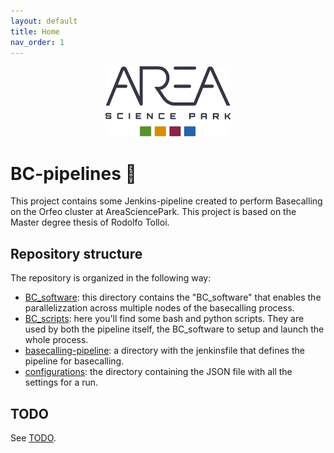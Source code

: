 ```yaml
---
layout: default
title: Home
nav_order: 1
---
```


<p align="center">
  <img src="assets/area_for_white_bkg.png" alt="Area logo" width="200"/>
</p>

# BC-pipelines 🧬
This project contains some Jenkins-pipeline created to perform Basecalling on the Orfeo cluster at AreaSciencePark. This project is based on the Master degree thesis of Rodolfo Tolloi. 

## Repository structure
The repository is organized in the following way:  
- [BC_software](BC_software.md): this directory contains the "BC_software" that enables the parallelizzation across multiple nodes of the basecalling process.
- [BC_scripts](BC_scripts.md): here you'll find some bash and python scripts. They are used by both the pipeline itself, the BC_software to setup and launch the whole process.
- [basecalling-pipeline](Basecalling-pipeline.md): a directory with the jenkinsfile that defines the pipeline for basecalling.
- [configurations](Configuration.md): the directory containing the JSON file with all the settings for a run.

## TODO
See [TODO](/docs/todo.md).